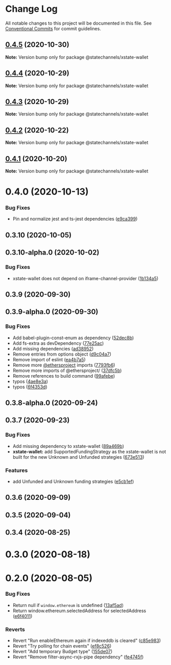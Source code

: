 # Change Log

All notable changes to this project will be documented in this file.
See [Conventional Commits](https://conventionalcommits.org) for commit guidelines.

## [0.4.5](https://github.com/statechannels/statechannels/compare/@statechannels/xstate-wallet@0.4.3...@statechannels/xstate-wallet@0.4.5) (2020-10-30)

**Note:** Version bump only for package @statechannels/xstate-wallet





## [0.4.4](https://github.com/statechannels/statechannels/compare/@statechannels/xstate-wallet@0.4.3...@statechannels/xstate-wallet@0.4.4) (2020-10-29)

**Note:** Version bump only for package @statechannels/xstate-wallet





## [0.4.3](https://github.com/statechannels/statechannels/compare/@statechannels/xstate-wallet@0.4.2...@statechannels/xstate-wallet@0.4.3) (2020-10-29)

**Note:** Version bump only for package @statechannels/xstate-wallet





## [0.4.2](https://github.com/statechannels/statechannels/compare/@statechannels/xstate-wallet@0.4.1...@statechannels/xstate-wallet@0.4.2) (2020-10-22)

**Note:** Version bump only for package @statechannels/xstate-wallet





## [0.4.1](https://github.com/statechannels/statechannels/compare/@statechannels/xstate-wallet@0.4.0...@statechannels/xstate-wallet@0.4.1) (2020-10-20)

**Note:** Version bump only for package @statechannels/xstate-wallet





# 0.4.0 (2020-10-13)


### Bug Fixes

* Pin and normalize jest and ts-jest dependencies ([e9ca399](https://github.com/statechannels/statechannels/commit/e9ca3997119645fdb9f558a921361171c20d66a0))



## 0.3.10 (2020-10-05)



## 0.3.10-alpha.0 (2020-10-02)


### Bug Fixes

* xstate-wallet does not depend on iframe-channel-provider ([1b134a5](https://github.com/statechannels/statechannels/commit/1b134a5c95180cdd818c5b8273f079295d4fd013))



## 0.3.9 (2020-09-30)



## 0.3.9-alpha.0 (2020-09-30)


### Bug Fixes

* Add babel-plugin-const-enum as dependency ([52dec8b](https://github.com/statechannels/statechannels/commit/52dec8b7d865b6c5c62c946364b9c3d52d8d9fc2))
* Add fs-extra as devDependency ([77e25ac](https://github.com/statechannels/statechannels/commit/77e25ac8373dd8be6ba3b16d38b16ee4c0718845))
* Add missing dependencies ([ad38952](https://github.com/statechannels/statechannels/commit/ad38952deccb9c395a8902bd652c5f4f0feaaa7a))
* Remove entries from options object ([d9c04a7](https://github.com/statechannels/statechannels/commit/d9c04a7178b768dc5b21c8e9919b3cfe596ab894))
* Remove import of eslint ([ea4b7a5](https://github.com/statechannels/statechannels/commit/ea4b7a5463d390ab639bfe216facfdf7eb0b25bd))
* Remove more [@ethersproject](https://github.com/ethersproject) imports ([7793fb6](https://github.com/statechannels/statechannels/commit/7793fb61eeb5af918954e8770719fb688faebb5f))
* Remove more imports of @ethersproject/ ([37dfc5b](https://github.com/statechannels/statechannels/commit/37dfc5b39aaa7b842cf599bad76e16f18458a0d0))
* Remove references to build command ([99afebe](https://github.com/statechannels/statechannels/commit/99afebe8b327b16f65ab4f56b81b19ee792810e2))
* typos ([4ae8e3a](https://github.com/statechannels/statechannels/commit/4ae8e3a9cf665772c7b05f7ed41d4ade37298d24))
* typos ([6f4353d](https://github.com/statechannels/statechannels/commit/6f4353de570cc5d32522ae3731a07596ea55a1f1))



## 0.3.8-alpha.0 (2020-09-24)



## 0.3.7 (2020-09-23)


### Bug Fixes

* Add missing dependency to xstate-wallet ([89a469b](https://github.com/statechannels/statechannels/commit/89a469bb14645cf3a35552609c3176af1bb81ccc))
* **xstate-wallet:** add SupportedFundingStrategy as the xstate-wallet is not built for the new Unknown and Unfunded strategies ([673e513](https://github.com/statechannels/statechannels/commit/673e513f2b733e28c0f56dd745273efcea5577cc))


### Features

* add Unfunded and Unknown funding strategies ([e5cb1ef](https://github.com/statechannels/statechannels/commit/e5cb1efbe799202f418945f4f75c8ba1a9723103))



## 0.3.6 (2020-09-09)



## 0.3.5 (2020-09-04)



## 0.3.4 (2020-08-25)



# 0.3.0 (2020-08-18)



# 0.2.0 (2020-08-05)


### Bug Fixes

* Return null if `window.ethereum` is undefined ([13af5ad](https://github.com/statechannels/statechannels/commit/13af5adb3f474de3226b89cc523b13eaf663cc35))
* Return window.ethereum.selectedAddress for selectedAddress ([e6f4011](https://github.com/statechannels/statechannels/commit/e6f40115b784648d846706229be0dc0f1229ed94))


### Reverts

* Revert "Run enableEthereum again if indexeddb is cleared" ([c85e983](https://github.com/statechannels/statechannels/commit/c85e983bdc3ae8d4497e60050fa588bcf6407432))
* Revert "Try polling for chain events" ([ef8c526](https://github.com/statechannels/statechannels/commit/ef8c5269c806827bbf55f2c0dd2a9ca1eebf3533))
* Revert "Add temporary Budget type" ([155de07](https://github.com/statechannels/statechannels/commit/155de07d14a55edfde69cab9a00d9c8eed9bf487))
* Revert "Remove filter-async-rxjs-pipe dependency" ([fe4745f](https://github.com/statechannels/statechannels/commit/fe4745fbee91d3bfba3a66ae6a1afcddb3c1b384))

